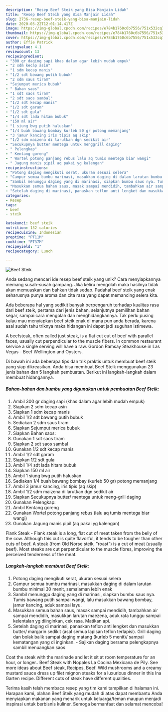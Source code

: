 ```yaml
---
description: "Resep Beef Steik yang Bisa Manjain Lidah"
title: "Resep Beef Steik yang Bisa Manjain Lidah"
slug: 2736-resep-beef-steik-yang-bisa-manjain-lidah
date: 2020-05-22T12:01:14.417Z
image: https://img-global.cpcdn.com/recipes/e784b1760c6b7556/751x532cq70/beef-steik-foto-resep-utama.jpg
thumbnail: https://img-global.cpcdn.com/recipes/e784b1760c6b7556/751x532cq70/beef-steik-foto-resep-utama.jpg
cover: https://img-global.cpcdn.com/recipes/e784b1760c6b7556/751x532cq70/beef-steik-foto-resep-utama.jpg
author: Effie Patrick
ratingvalue: 4.1
reviewcount: 13
recipeingredient:
- "300 gr daging sapi khas dalam agar lebih mudah empuk"
- "2 sdm kecap asin"
- "1 sdm kecap manis"
- "1/2 sdt bawang putih bubuk"
- "2 sdm saus tiram"
- "Sejumput merica bubuk"
- " Bahan saos"
- "1 sdt saos tiram"
- "2 sdt saos sambal"
- "1/2 sdt kecap manis"
- "1/2 sdt garam"
- "1/2 sdt gula"
- "1/4 sdt lada hitam bubuk"
- "150 ml air"
- "1 siung bwg putih haluskan"
- "1/4 buah bawang bombay kurleb 50 gr potong memanjang"
- "3 jamur kancing iris tipis aq skip"
- "1/2 sdm maizena di larutkan dgn sedikit air"
- "Secukupnya butter mentega untuk menggrill daging"
- " Pelengkap"
- " Kentang goreng"
- " Wortel potong panjang rebus lalu aq tumis mentega biar wangi"
- " Jagung manis pipil aq pakai yg kalengan"
recipeinstructions:
- "Potong daging mengikuti serat, ukuran sesuai selera"
- "Campur semua bumbu marinasi, masukkan daging di dalam larutan bumbu minimal 30 menit, semalaman lebih enak"
- "Sambil menunggu daging yang di marinasi, siapkan bumbu saus nya. Tumis bawang putih sampai wangi, lalu masukkan bawang bombay, jamur kancing, aduk sampai layu."
- "Masukkan semua bahan saus, masak sampai mendidih, tambahkan air sampai mendidih, masukkan larutan maezena, aduk rata tunggu sampai kelentalan yg diinginkan, cek rasa. Matikan api."
- "Setelah daging di marinasi, panaskan teflon anti lengket dan masukkan butter/ margarin sedikit (asal semua lapisan teflon terlapisi). Grill daging dan bolak balik sampai daging matang (kurleb 5 menit)/ sampai kematangan yang di inginkan. Sajikan daging bersama pelengkapnya sambil menuangkan saos"
categories:
- Resep
tags:
- beef
- steik

katakunci: beef steik 
nutrition: 132 calories
recipecuisine: Indonesian
preptime: "PT11M"
cooktime: "PT37M"
recipeyield: "1"
recipecategory: Lunch

---
```



![Beef Steik](https://img-global.cpcdn.com/recipes/e784b1760c6b7556/751x532cq70/beef-steik-foto-resep-utama.jpg)

Anda sedang mencari ide resep beef steik yang unik? Cara menyiapkannya memang susah-susah gampang. Jika keliru mengolah maka hasilnya tidak akan memuaskan dan bahkan tidak sedap. Padahal beef steik yang enak seharusnya punya aroma dan cita rasa yang dapat memancing selera kita.

Ada beberapa hal yang sedikit banyak berpengaruh terhadap kualitas rasa dari beef steik, pertama dari jenis bahan, selanjutnya pemilihan bahan segar, sampai cara mengolah dan menghidangkannya. Tak perlu pusing kalau mau menyiapkan beef steik enak di mana pun anda berada, karena asal sudah tahu triknya maka hidangan ini dapat jadi suguhan istimewa.

A beefsteak, often called just steak, is a flat cut cut of beef with parallel faces, usually cut perpendicular to the muscle fibers. In common restaurant service a single serving will have a raw. Gordon Ramsay Steakhouse in Las Vegas - Beef Wellington and Oysters.


Di bawah ini ada beberapa tips dan trik praktis untuk membuat beef steik yang siap dikreasikan. Anda bisa membuat Beef Steik menggunakan 23 jenis bahan dan 5 langkah pembuatan. Berikut ini langkah-langkah dalam membuat hidangannya.

<!--inarticleads1-->

##### Bahan-bahan dan bumbu yang digunakan untuk pembuatan Beef Steik:

1. Ambil 300 gr daging sapi (khas dalam agar lebih mudah empuk)
1. Siapkan 2 sdm kecap asin
1. Siapkan 1 sdm kecap manis
1. Ambil 1/2 sdt bawang putih bubuk
1. Sediakan 2 sdm saus tiram
1. Siapkan Sejumput merica bubuk
1. Siapkan  Bahan saos:
1. Gunakan 1 sdt saos tiram
1. Siapkan 2 sdt saos sambal
1. Gunakan 1/2 sdt kecap manis
1. Ambil 1/2 sdt garam
1. Siapkan 1/2 sdt gula
1. Ambil 1/4 sdt lada hitam bubuk
1. Siapkan 150 ml air
1. Ambil 1 siung bwg putih haluskan
1. Sediakan 1/4 buah bawang bombay (kurleb 50 gr) potong memanjang
1. Ambil 3 jamur kancing, iris tipis (aq skip)
1. Ambil 1/2 sdm maizena di larutkan dgn sedikit air
1. Siapkan Secukupnya butter/ mentega untuk meng-grill daging
1. Gunakan  Pelengkap:
1. Ambil  Kentang goreng
1. Gunakan  Wortel potong panjang rebus (lalu aq tumis mentega biar wangi)
1. Gunakan  Jagung manis pipil (aq pakai yg kalengan)


Flank Steak - Flank steak is a long, flat cut of meat taken from the belly of the cow. Although this cut is quite flavorful, it tends to be tougher than other cuts of beef. A steak (from Old Norse steik, &#34;roast&#34;) is a cut of meat (usually beef). Most steaks are cut perpendicular to the muscle fibres, improving the perceived tenderness of the meat. 

<!--inarticleads2-->

##### Langkah-langkah membuat Beef Steik:

1. Potong daging mengikuti serat, ukuran sesuai selera
1. Campur semua bumbu marinasi, masukkan daging di dalam larutan bumbu minimal 30 menit, semalaman lebih enak
1. Sambil menunggu daging yang di marinasi, siapkan bumbu saus nya. Tumis bawang putih sampai wangi, lalu masukkan bawang bombay, jamur kancing, aduk sampai layu.
1. Masukkan semua bahan saus, masak sampai mendidih, tambahkan air sampai mendidih, masukkan larutan maezena, aduk rata tunggu sampai kelentalan yg diinginkan, cek rasa. Matikan api.
1. Setelah daging di marinasi, panaskan teflon anti lengket dan masukkan butter/ margarin sedikit (asal semua lapisan teflon terlapisi). Grill daging dan bolak balik sampai daging matang (kurleb 5 menit)/ sampai kematangan yang di inginkan. - Sajikan daging bersama pelengkapnya sambil menuangkan saos


Coat the steak with the marinade and let it sit at room temperature for an hour, or longer.. Beef Steak with Nopales La Cocina Mexicana de Pily. See more ideas about Beef steak, Recipes, Beef. Wild mushrooms and a creamy mustard sauce dress up filet mignon steaks for a luxurious dinner in this Ina Garten recipe. Different cuts of steak have different qualities. 

Terima kasih telah membaca resep yang tim kami tampilkan di halaman ini. Harapan kami, olahan Beef Steik yang mudah di atas dapat membantu Anda menyiapkan makanan yang menarik untuk keluarga/teman maupun menjadi inspirasi untuk berbisnis kuliner. Semoga bermanfaat dan selamat mencoba!
